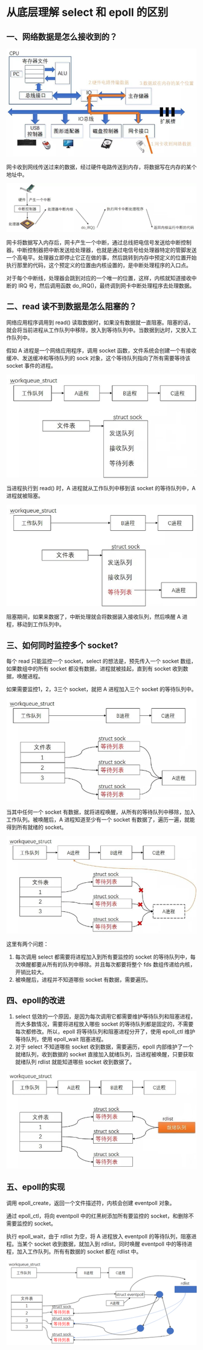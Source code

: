# 从底层理解 select 和 epoll 的区别

## 一、网络数据是怎么接收到的？

![img](./Photo/select_epoll_01.jpg)

网卡收到网线传送过来的数据，经过硬件电路传送到内存，将数据写在内存的某个地址中。

![img](./Photo/select_epoll_02.jpg)

网卡将数据写入内存后，网卡产生一个中断，通过总线把电信号发送给中断控制器。中断控制器把中断发送给处理器，也就是通过电信号给处理器特定的管脚发送一个高电平。处理器立即停止它正在做的事，然后跳转到内存中预定义的位置开始执行那里的代码，这个预定义的位置由内核设置的，是中断处理程序的入口点。

对于每个中断线，处理器会跳到对应的一个唯一的位置，这样，内核就知道接收中断的 IRQ 号，然后调用函数 do_IRQ()，最终调到网卡中断处理程序去处理数据。

## 二、read 读不到数据是怎么阻塞的？

网络应用程序调用到 read() 读取数据时，如果没有数据就一直阻塞。阻塞的话，就会将当前进程从工作队列中移除，放入到等待队列中。当数据到达时，又放入工作队列中。

假如 A 进程是一个网络应用程序，调用 socket 函数，文件系统会创建一个有接收缓冲、发送缓冲和等待队列的 sock 对象，这个等待队列指向了所有需要等待该 socket 事件的进程。

![img](./Photo/select_epoll_03.jpg)

当进程执行到 read() 时，A 进程就从工作队列中移到该 socket 的等待队列中，A 进程就被阻塞。

![img](./Photo/select_epoll_04.jpg)

阻塞期间，如果来数据了，中断处理就会将数据装入接收队列，然后唤醒 A 进程，移动到工作队列中。

## 三、如何同时监控多个 socket?

每个 read 只能监控一个 socket，select 的想法是，预先传入一个 socket 数组，如果数组中的所有 socket 都没有数据，进程就被挂起，直到有 socket 收到数据，唤醒进程。

如果需要监控1，2，3三个 socket，就把 A 进程加入三个 socket 的等待队列中。

![img](./Photo/select_epoll_05.jpg)

当其中任何一个 socket 有数据，就将进程唤醒，从所有的等待队列中移除，加入工作队列。被唤醒后，A 进程知道至少有一个 socket 有数据了，遍历一遍，就能得到所有就绪的 socket。

![img](./Photo/select_epoll_06.jpg)

这里有两个问题：

1. 每次调用 select 都需要将进程加入到所有要监控的 socket 的等待队列中，每次唤醒都要从所有的队列中移除。并且每次都要将整个 fds 数组传递给内核，开销比较大。
2. 被唤醒后，进程并不知道哪些 socket 有数据，需要遍历。

## 四、epoll的改进

1. select 低效的一个原因，是因为每次调用它都需要维护等待队列和阻塞进程，而大多数情况，需要将进程放入哪些 socket 的等待队列都是固定的，不需要每次都修改。所以，epoll 将等待队列和阻塞进程分开了，使用 epoll_ctl 维护等待队列，使用 epoll_wait 阻塞进程。
2. 对于 select 不知道哪些 socket 收到数据，需要遍历，epoll 内部维护了一个就绪队列，收到数据的 socket 直接加入就绪队列，当进程被唤醒，只要获取就绪队列 rdlist 就能知道哪些 socket 收到数据了。

![img](./Photo/select_epoll_07.jpg)

##  五、epoll的实现

调用 epoll_create，返回一个文件描述符，内核会创建 eventpoll 对象。

通过 epoll_ctl，将向 eventpoll 中的红黑树添加所有要监控的 socket，和删除不需要监控的 socket。

执行 epoll_wait，由于 rdlist 为空，将 A 进程放入 eventpoll 的等待队列，阻塞进程。当某个 socket 收到数据，就加入到 rdlist，同时唤醒 eventpoll 中的等待进程，加入工作队列。所有有数据的 socket 都在 rdlist 中。

![img](./Photo/select_epoll_08.png)

